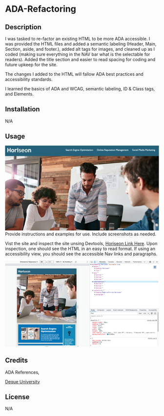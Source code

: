 # ADA-Refactoring

## Description

I was tasked to re-factor an existing HTML to be more ADA accessible. I was provided the HTML files and added a semantic labeling (Header, Main, Section, aside, and footer.), added alt tags for images, and cleaned up as I coded (making sure everything in the NAV bar what is the selectable for readers). Added the title section and easier to read spacing for coding and future upkeep for the site. 

The changes I added to the HTML will fallow ADA best practices and accessibility standards.

I learned the basics of ADA and WCAG, semantic labeling, ID & Class tags, and Elements. 


## Installation

N/A

## Usage


![alt text](assets/images/Horiseon-ADA.png)
Provide instructions and examples for use. Include screenshots as needed.

Vist the site and inspect the site unsing Devtools, [Horiseon Link Here](https://link-url-here.org). Upon inspection, one should see the HTML in an easy to read format. If using an accessibility view, you should see the accessible Nav links and paragraphs. 

![alt text](assets/images/Horiseon-ADA-inspect.png)

## Credits

ADA References,

[Deque University](https://dequeuniversity.com/rules/axe/4.6/image-alt?application=axe-linter)


## License

N/A
